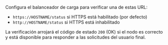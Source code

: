 Configura el balanceador de carga para verificar una de estas URL:
 - `https://HOSTNAME/status` si HTTPS está habilitado (por defecto)
 - `http://HOSTNAME/status` si HTTPS está inhabilitado

La verificación arrojará el código de estado `200` (OK) si el nodo es correcto y está disponible para responder a las solicitudes del usuario final.
